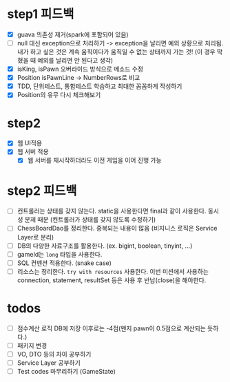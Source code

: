 # step1 피드백
- [x] guava 의존성 제거(spark에 포함되어 있음)
- [ ] null 대신 exception으로 처리하기
  -> exception을 날리면 예외 상황으로 처리됨. 내가 하고 싶은 것은 계속 움직이다가 움직일 수 없는 상태까지 가는 것! 
  (이 경우 막혔을 때 예외를 날리면 안 된다고 생각)
- [x] isKing, isPawn 오버라이드 방식으로 메소드 수정
- [x] Position isPawnLine -> NumberRows로 비교
- [x] TDD, 단위테스트, 통합테스트 학습하고 최대한 꼼꼼하게 작성하기
- [x] Position의 유무 다시 체크해보기
  
# step2

- [x] 웹 UI적용
- [x] 웹 서버 적용
    - [x] 웹 서버를 재시작하더라도 이전 게임을 이어 진행 가능
  
# step2 피드백
- [ ] 컨트롤러는 상태를 갖지 않는다. static을 사용한다면 final과 같이 사용한다. 동시성 문제 때문 (컨트롤러가 상태를 갖지 않도록 수정하기)
- [ ] ChessBoardDao를 정리한다. 중복되는 내용이 많음 (비지니스 로직은 Service Layer로 분리)
- [ ] DB의 다양한 자료구조를 활용한다. (ex. bigint, boolean, tinyint, ...)
- [ ] gameId는 `long` 타입을 사용한다.
- [ ] SQL 컨벤션 적용한다. (snake case) 
- [ ] 리소스는 정리한다. `try with resources` 사용한다. 이번 미션에서 사용하는 connection, statement, resultSet 등은 사용 후 반납(close)을 해야한다.

# todos
- [ ] 점수계산 로직 DB에 저장 이후로는 -4점(왠지 pawn이 0.5점으로 계산되는 듯하다.)
- [ ] 패키지 변경
- [ ] VO, DTO 등의 차이 공부하기
- [ ] Service Layer 공부하기
- [ ] Test codes 마무리하기 (GameState)